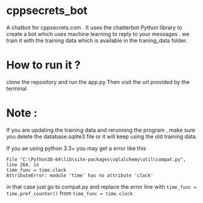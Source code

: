 # cppsecrets_bot
A chatbot for cppsecrets.com . It uses the chatterbot Python library to create a bot which uses machine learning to reply to your messages . we train it with the training data which is available in the traning_data folder.

# How to run it ?

clone the repository and run the app.py
Then visit the url provided by the terminal

# Note :
 If you are updating the training data and rerunning the program , make sure you delete the database.sqlite3 file or it will keep using the old training data.
 
 If you ae using python 3.3+ you may get a error like this
 ```
 File "C:\Python38-64\lib\site-packages\sqlalchemy\util\compat.py", line 264, in
time_func = time.clock
AttributeError: module 'time' has no attribute 'clock'
```
in that case just go to  compat.py and replace the error line with ```time_func = time.pref_counter()``` from ```time_func = time.clock```
